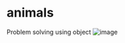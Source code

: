 # animals
Problem solving using object
![image](https://user-images.githubusercontent.com/33525292/211553895-80c5deb3-c244-4028-880c-912cec8e3a4a.png)
